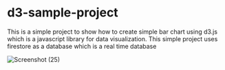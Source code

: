# d3-sample-project

This is a simple project to show how to create simple bar chart using d3.js which is a javascript library for data visualization. This simple project uses firestore as a database which is a real time database

![Screenshot (25)](https://user-images.githubusercontent.com/88663226/175296380-b1ba2911-1f26-4b1a-93fd-1d702a19944c.png)
